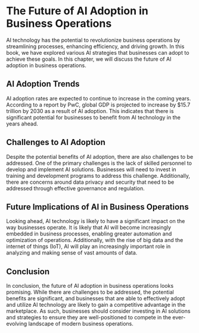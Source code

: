 The Future of AI Adoption in Business Operations
=======================================================================

AI technology has the potential to revolutionize business operations by streamlining processes, enhancing efficiency, and driving growth. In this book, we have explored various AI strategies that businesses can adopt to achieve these goals. In this chapter, we will discuss the future of AI adoption in business operations.

AI Adoption Trends
------------------

AI adoption rates are expected to continue to increase in the coming years. According to a report by PwC, global GDP is projected to increase by $15.7 trillion by 2030 as a result of AI adoption. This indicates that there is significant potential for businesses to benefit from AI technology in the years ahead.

Challenges to AI Adoption
-------------------------

Despite the potential benefits of AI adoption, there are also challenges to be addressed. One of the primary challenges is the lack of skilled personnel to develop and implement AI solutions. Businesses will need to invest in training and development programs to address this challenge. Additionally, there are concerns around data privacy and security that need to be addressed through effective governance and regulation.

Future Implications of AI in Business Operations
------------------------------------------------

Looking ahead, AI technology is likely to have a significant impact on the way businesses operate. It is likely that AI will become increasingly embedded in business processes, enabling greater automation and optimization of operations. Additionally, with the rise of big data and the internet of things (IoT), AI will play an increasingly important role in analyzing and making sense of vast amounts of data.

Conclusion
----------

In conclusion, the future of AI adoption in business operations looks promising. While there are challenges to be addressed, the potential benefits are significant, and businesses that are able to effectively adopt and utilize AI technology are likely to gain a competitive advantage in the marketplace. As such, businesses should consider investing in AI solutions and strategies to ensure they are well-positioned to compete in the ever-evolving landscape of modern business operations.
